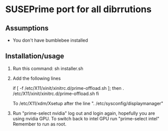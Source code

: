 SUSEPrime port for all dibrrutions
==================================

Assumptions
-----------
* You don't have bumblebee installed

Installation/usage
------------------

1. Run this command: sh installer.sh
2. Add the following lines 

    if [ -f /etc/X11/xinit/xinitrc.d/prime-offload.sh ];
    then
        . /etc/X11/xinit/xinitrc.d/prime-offload.sh
    fi

    To /etc/X11/xdm/Xsetup after the line ". /etc/sysconfig/displaymanager"

3. Run "prime-select nvidia" log out and login again, hopefully you are
   using nvidia GPU. To switch back to intel GPU run "prime-select intel"
   Remember to run as root.
